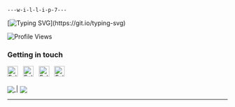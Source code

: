 ```
---w-i-l-l-i-p-7---
```
[![Typing SVG](https://readme-typing-svg.herokuapp.com?font=JetBrains+Mono&color=%6EBF8B&width=440&lines=Welcome+to+Willip7+GitHub+profile.;Hi,+I'+m+@willip7;I'+m+interested+in+Coding;I'+m+currently+learning+Machine+Learning;I'+m+looking+to+collaborate+on+GitHub;How+to+reach+me+@willip7.;Research+is+our+priority.;Thanks+for+reading.)](https://git.io/typing-svg)

<!---willip7 is a ✨ special ✨ repository because its `README.md` (this file) appears on your GitHub profile.You can click the Preview link to take a look at your changes.--->
![Profile Views](https://komarev.com/ghpvc/?username=willip7&color=brightgreen)
### Getting in touch
<a href="https://twitter.com/willip7" title="Follow me on Twitter">
  <img
    width="24"
    alt="Follow me on Twitter"
    src="https://raw.githubusercontent.com/trekhleb/trekhleb/master/assets/icons/twitter.svg"
  /></a>
&nbsp;
<a href="https://www.linkedin.com/in/willip7/" title="Follow me on LinkedIn">
  <img
    width="24"
    alt="Follow me on LinkedIn"
    src="https://raw.githubusercontent.com/trekhleb/trekhleb/master/assets/icons/linkedin.svg"
  /></a>
&nbsp;
<a href="https://medium.com/@willip7" title="Follow me on Medium">
  <img
    width="24"
    alt="Follow me on Medium"
    src="https://raw.githubusercontent.com/trekhleb/trekhleb/master/assets/icons/medium.svg"
  /></a>
&nbsp;
<a href="https://dev.to/willip7" title="Follow me on DevTo">
  <img
    width="24"
    alt="Follow me on DevTo"
    src="https://raw.githubusercontent.com/trekhleb/trekhleb/master/assets/icons/devto.svg"
  /></a>
&nbsp;
<br>
<br>
<a href="https://github.com/willip7">
    <img align="center" src="https://github-readme-stats.vercel.app/api/top-langs/?username=lazarus&layout=compact&theme=buefy&hide_border=true" />
</a>
  | <a href="https://github.com/willip7">
    <img src="https://github-readme-stats.vercel.app/api?username=willip7&title_color=002573&show_icons=true&3&icon_color=28057D" align="center"/>
  </a>
  <hr>
